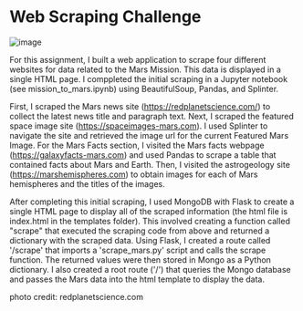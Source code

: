 # Web Scraping Challenge

![image](https://user-images.githubusercontent.com/75215001/130673994-1005e613-9372-40d6-ad0e-8f5cb3595026.png)

For this assignment, I built a web application to scrape four different websites for data related to the Mars Mission. This data is displayed in a single HTML page.
I comppleted the initial scraping in a Jupyter notebook (see mission_to_mars.ipynb) using BeautifulSoup, Pandas, and Splinter. 

First, I scraped the Mars news site (https://redplanetscience.com/) to collect the latest news title and paragraph text. Next, I scraped the featured space image site 
(https://spaceimages-mars.com). I used Splinter to navigate the site and retrieved the image url for the current Featured Mars Image. For the Mars Facts section, I visited the Mars facts webpage (https://galaxyfacts-mars.com) and used Pandas to scrape a table that contained facts about Mars and Earth. Then, I visited the astrogeology site
(https://marshemispheres.com) to obtain images for each of Mars hemispheres and the titles of the images.

After completing this initial scraping, I used MongoDB with Flask to create a single HTML page to display all of the scraped information (the html file is index.html in the templates folder). This involved creating a function called "scrape" that executed the scraping code from above and returned a dictionary with the scraped data. Using Flask, I created a route called '/scrape' that imports a 'scrape_mars.py' script and calls the scrape function. The returned values were then stored in Mongo as a Python dictionary. I 
also created a root route ('/') that queries the Mongo database and passes the Mars data into the html template to display the data. 

photo credit: redplanetscience.com
